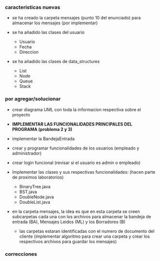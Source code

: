 
### caracteristicas nuevas

- se ha creado la carpeta mensajes (punto 10 del enunciado) para almacenar los mensajes (por implementar)



- se ha añadido las clases del usuario
  - Usuario
  - Fecha
  - Direccion

- se ha añadido las clases de data_structures
  - List
  - Node
  - Queue
  - Stack

### por agregar/solucionar

- crear diagrama UML con toda la informacion respectiva sobre el proyecto

- **IMPLEMENTAR LAS FUNCIONALIDADES PRINCIPALES DEL PROGRAMA (problema 2 y 3)**

- implementar la BandejaEntrada

- crear y programar funcionalidades de los usuarios (empleado y administrador)

- crear login funcional (revisar si el usuario es admin o empleado)

- Implementar las clases y sus respectivas funcionalidades: (hacen parte de proximos laboratorios)
  - BinaryTree.java
  - BST.java
  - DoubleNode.java
  - DoubleList.java

- en la carpeta mensajes, la idea es que en esta carpeta se creen subcarpetas cada una con los archivos para almacenar la bandeja de entrada (BA), Mensajes Leidos (ML) y los Borradores (B)
  - las carpetas estaran identificadas con el numero de documento del cliente (implementar algoritmo para crear una carpeta y crear los respectivos archivos para guardar los mensajes)



### correcciones


